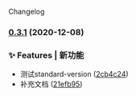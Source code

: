 Changelog
### [0.3.1](https://github.com/qinzhiwei1993/lerna-changelog/compare/v0.3.0...v0.3.1) (2020-12-08)


### ✨ Features | 新功能

* 测试standard-version ([2cb4c24](https://github.com/qinzhiwei1993/lerna-changelog/commit/2cb4c245c6b503db22adb05dd7814e3a1d78fc70))
* 补充文档 ([21efb95](https://github.com/qinzhiwei1993/lerna-changelog/commit/21efb952f020944ba0bd766c78e48932e6f079b8))
